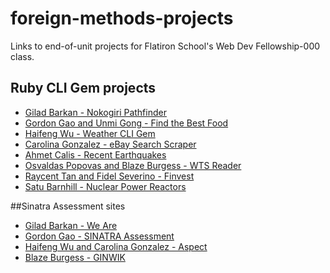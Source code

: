 # foreign-methods-projects
Links to end-of-unit projects for Flatiron School's Web Dev Fellowship-000 class.

## Ruby CLI Gem projects
* [Gilad Barkan - Nokogiri Pathfinder](https://github.com/lastromanticx/nokogiri-pathfinder)
* [Gordon Gao and Unmi Gong - Find the Best Food](https://github.com/blessedsoy/findthebestfood)
* [Haifeng Wu - Weather CLI Gem](https://github.com/irevived1/weather-cli-gem)
* [Carolina Gonzalez - eBay Search Scraper](github.com/thecarsgone/fifty-sukajans)
* [Ahmet Calis - Recent Earthquakes](https://github.com/aehmt/recent-earthquakes-cli-gem)
* [Osvaldas Popovas and Blaze Burgess - WTS Reader](https://github.com/ozPop/WTS-Reader-cli-gem)
* [Raycent Tan and Fidel Severino - Finvest](https://github.com/raycent/finvest)
* [Satu Barnhill - Nuclear Power Reactors](https://github.com/satub/nuclear-power-reactors-cli-gem)

##Sinatra Assessment sites
* [Gilad Barkan - We Are](http://weare.py8svpyh7j.us-west-2.elasticbeanstalk.com/)
* [Gordon Gao - SINATRA Assessment](https://github.com/GordonNY/sinatra-assessment)
* [Haifeng Wu and Carolina Gonzalez - Aspect](https://github.com/irevived1/flatiron-sinatra-assessment)
* [Blaze Burgess - GINWIK](https://github.com/blazeiburgess/SinatraAssessmentApplication)
